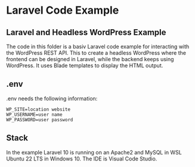 # Laravel Code Example

## Laravel and Headless WordPress Example

The code in this folder is a basiv Laravel code example for interacting with the WordPress REST API. 
This to create a headless WordPress where the frontend can be designed in Laravel, while the backend keeps using WordPress. It uses Blade templates to display the HTML output.

## .env

.env needs the following information: 

```
WP_SITE=location website
WP_USERNAME=user name
WP_PASSWORD=user password
```

## Stack

In the example Laravel 10 is running on an Apache2 and MySQL in WSL Ubuntu 22 LTS in Windows 10. 
The IDE is Visual Code Studio. 
